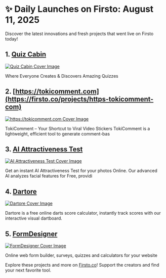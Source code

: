 # ✨ Daily Launches on Firsto: August 11, 2025

Discover the latest innovations and fresh projects that went live on Firsto today!

## 1. [Quiz Cabin](https://firsto.co/projects/quiz-cabin)

[![Quiz Cabin Cover Image](https://607255gt6f.ufs.sh/f/ViZtN9dvJxPtMyvnCH7oTUx8Nhtv7uqk320PACdJbIpyf1XZ)](https://firsto.co/projects/quiz-cabin)

 Where Everyone Creates & Discovers Amazing Quizzes



## 2. [https://tokicomment.com](https://firsto.co/projects/https-tokicomment-com)

[![https://tokicomment.com Cover Image](https://607255gt6f.ufs.sh/f/ViZtN9dvJxPthic7EGR5NuQKRLpy5cTEOvfWA4YGJSZe6jMr)](https://firsto.co/projects/https-tokicomment-com)

 TokiComment – Your Shortcut to Viral Video Stickers TokiComment is a lightweight, efficient tool to generate comment-bas



## 3. [AI Attractiveness Test](https://firsto.co/projects/ai-attractiveness-test)

[![AI Attractiveness Test Cover Image](https://607255gt6f.ufs.sh/f/ViZtN9dvJxPthw4Ygh5NuQKRLpy5cTEOvfWA4YGJSZe6jMrs)](https://firsto.co/projects/ai-attractiveness-test)

 Get an instant AI Attractiveness Test for your photos Online. Our advanced AI analyzes facial features for Free, providi



## 4. [Dartore](https://firsto.co/projects/dartore)

[![Dartore Cover Image](https://607255gt6f.ufs.sh/f/ViZtN9dvJxPtRnjKzqJHxh3QudU68iJNCsg4OfWyTonb9rjR)](https://firsto.co/projects/dartore)

 Dartore is a free online darts score calculator, instantly track scores with our interactive visual dartboard.



## 5. [FormDesigner](https://firsto.co/projects/formdesigner)

[![FormDesigner Cover Image](https://607255gt6f.ufs.sh/f/ViZtN9dvJxPtJbBs1HiAm5fUc2tTWYlQFNLECdHjb7BMyRpr)](https://firsto.co/projects/formdesigner)

 Online web form builder, surveys, quizzes and calculators for your website




Explore these projects and more on [Firsto.co](https://firsto.co)! Support the creators and find your next favorite tool.
